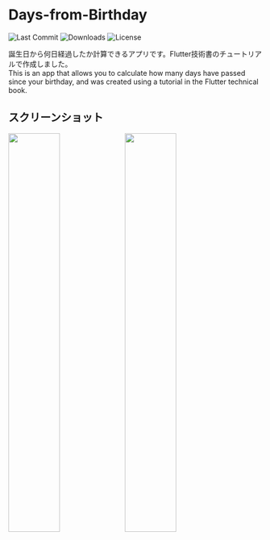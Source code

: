 # Days-from-Birthday
![Last Commit](https://img.shields.io/github/last-commit/nomindes/Days-from-Birthday)
![Downloads](https://img.shields.io/github/downloads/nomindes/Days-from-Birthday/total)
![License](https://img.shields.io/github/license/nomindes/Days-from-Birthday)

誕生日から何日経過したか計算できるアプリです。Flutter技術書のチュートリアルで作成しました。<br>This is an app that allows you to calculate how many days have passed since your birthday, and was created using a tutorial in the Flutter technical book.
## スクリーンショット
<img src="https://github.com/nomindes/Days-from-Birthday/assets/112252298/d669e5b7-ea5b-463b-989a-3a0b4595fae2" width="45%" />
<img src="https://github.com/nomindes/Days-from-Birthday/assets/112252298/b872cf35-ad39-4327-8180-66d582d7418d" width="45%" />

